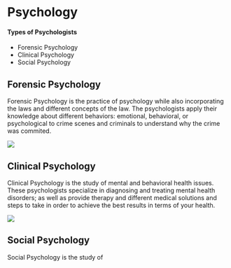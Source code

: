 <!DOCTYPE html>
<html>
<head>
  <h1>Psychology</h1>
</head>
<body>
  <h4>Types of Psychologists</h4>
  <ul>
    <li>Forensic Psychology</li>
    <li>Clinical Psychology</li>
    <li>Social Psychology</li>
  </ul>
  <h2>Forensic Psychology</h2>
  <p>Forensic Psychology is the practice of psychology while also incorporating the laws and different concepts of the law. The psychologists apply their knowledge about different behaviors: emotional, behavioral, or psychological to crime scenes and criminals to understand why the crime was commited.</p>
 <img src=https://github.com/nicolepyle/Whitney-Computer-Science/assets/145697975/d0e8fc0a-4c51-442a-9187-f836abeae405)/>

  <h2>Clinical Psychology</h2>
    <p>Clinical Psychology is the study of mental and behavioral health issues. These psychologists specialize in diagnosing and treating mental health disorders; as well as provide therapy and different medical solutions and steps to take in order to achieve the best results in terms of your health.</p>
    <img src=https://github.com/nicolepyle/Whitney-Computer-Science/assets/145697975/df3a46bf-3711-4a9d-bd06-d4c7496ffd92)/>

  <h2>Social Psychology</h2>
    <p>Social Psychology is the study of </p>
</body>
